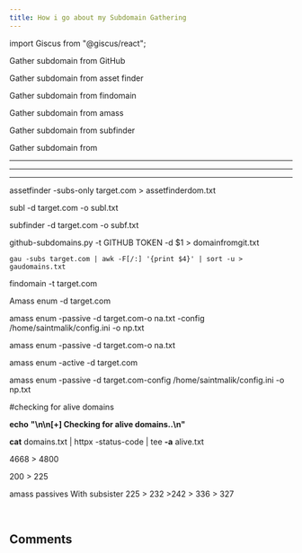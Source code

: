 ```yaml
---
title: How i go about my Subdomain Gathering
---
```

import Giscus from "@giscus/react";

Gather subdomain from GitHub

Gather subdomain from asset finder

Gather subdomain from findomain

Gather subdomain from amass

Gather subdomain from subfinder

Gather subdomain from

-------
------
-----

assetfinder -subs-only target.com > assetfinderdom.txt 

subl -d target.com  -o subl.txt 

subfinder -d target.com  -o subf.txt

github-subdomains.py -t GITHUB TOKEN -d $1 > domainfromgit.txt

```gau -subs target.com | awk -F[/:] '{print $4}' | sort -u > gaudomains.txt```

findomain -t target.com

Amass enum -d target.com

amass enum -passive -d target.com-o na.txt -config /home/saintmalik/config.ini -o np.txt

amass enum -passive -d target.com-o na.txt

amass enum -active -d target.com

amass enum -passive -d target.com-config /home/saintmalik/config.ini -o np.txt

#checking for alive domains

**echo** **"\n\n[+] Checking for alive domains..\n"**

**cat** domains.txt | httpx -status-code | tee **-a** alive.txt

4668 > 4800

200 > 225

amass passives With subsister 225 > 232 >242 > 336 > 327

<br/>
<h2>Comments</h2>
<Giscus
id="comments"
repo="saintmalik/blog.saintmalik.me"
repoId="MDEwOlJlcG9zaXRvcnkzOTE0MzQyOTI="
category="General"
categoryId="DIC_kwDOF1TQNM4CQ8lN"
mapping="title"
term="Comments"
reactionsEnabled="1"
emitMetadata="0"
inputPosition="top"
theme="preferred_color_scheme"
lang="en"
loading="lazy"
crossorigin="anonymous"
    />
